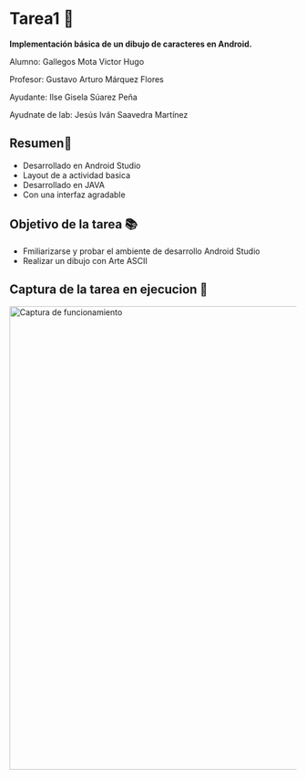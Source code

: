 # Tarea1 📱

**Implementación básica de un dibujo de caracteres en Android.**

Alumno: Gallegos Mota Victor Hugo

Profesor: Gustavo Arturo Márquez Flores

Ayudante: Ilse Gisela Súarez Peña

Ayudnate de lab: Jesús Iván Saavedra Martínez




## Resumen📝
- Desarrollado en Android Studio
- Layout de a actividad basica
- Desarrollado en JAVA
- Con una interfaz agradable
## Objetivo de la tarea 📚
- Fmiliarizarse y probar el ambiente de desarrollo Android Studio
- Realizar un dibujo con Arte ASCII

## Captura de la tarea en ejecucion 📸

<img width="812" alt="Captura de funcionamiento" src="https://user-images.githubusercontent.com/41756950/157368484-5fa64d28-3c5a-405c-9891-c3fc40b89b04.png">




